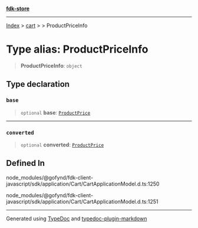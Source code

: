[**fdk-store**](../../../README.md)
***

[Index](../../../API.md) > [cart](../../README.md) > [<internal>](../README.md) > ProductPriceInfo

# Type alias: ProductPriceInfo

> **ProductPriceInfo**: `object`

## Type declaration

### `base`

> `optional` **base**: [`ProductPrice`](type-alias.ProductPrice.md)

***

### `converted`

> `optional` **converted**: [`ProductPrice`](type-alias.ProductPrice.md)

## Defined In

node\_modules/@gofynd/fdk-client-javascript/sdk/application/Cart/CartApplicationModel.d.ts:1250

node\_modules/@gofynd/fdk-client-javascript/sdk/application/Cart/CartApplicationModel.d.ts:1251

***
Generated using [TypeDoc](https://typedoc.org/) and [typedoc-plugin-markdown](https://www.npmjs.com/package/typedoc-plugin-markdown)
